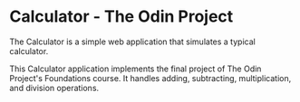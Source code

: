 # Calculator - The Odin Project

The Calculator is a simple web application that simulates a typical calculator.

This Calculator application implements the final project of The Odin Project's Foundations course. It handles adding, subtracting, multiplication, and division operations.
